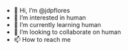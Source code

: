 - 👋 Hi, I’m @jdpflores
- 👀 I’m interested in human
- 🌱 I’m currently learning human
- 💞️ I’m looking to collaborate on human
- 📫 How to reach me 

<!---
jdpflores/jdpflores is a ✨ special ✨ repository because its `README.md` (this file) appears on your GitHub profile.
You can click the Preview link to take a look at your changes.
--->
